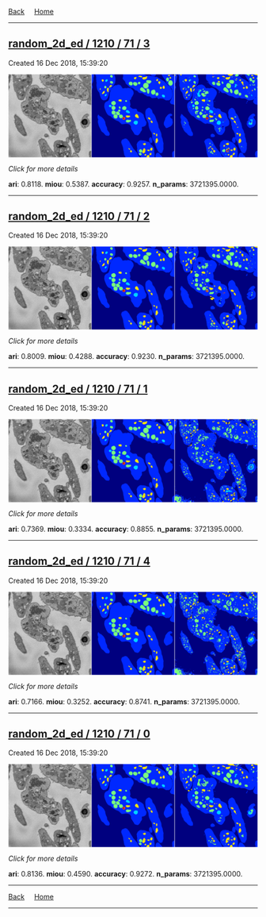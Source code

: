 
[Back](..)&nbsp;&nbsp;&nbsp;&nbsp;&nbsp;[Home](https://leapmanlab.github.io/snapshots)

---

<div class="summary"><a href="3"><h2>random_2d_ed / 1210 / 71 / 3</h2></a><p>Created 16 Dec 2018, 15:39:20
</p><a href="3"><img src="3/media/summary.png" align="center"></a><p>
<i>Click for more details</i>
</p></div>

**ari**: 0.8118. **miou**: 0.5387. **accuracy**: 0.9257. **n_params**: 3721395.0000. 

---

<div class="summary"><a href="2"><h2>random_2d_ed / 1210 / 71 / 2</h2></a><p>Created 16 Dec 2018, 15:39:20
</p><a href="2"><img src="2/media/summary.png" align="center"></a><p>
<i>Click for more details</i>
</p></div>

**ari**: 0.8009. **miou**: 0.4288. **accuracy**: 0.9230. **n_params**: 3721395.0000. 

---

<div class="summary"><a href="1"><h2>random_2d_ed / 1210 / 71 / 1</h2></a><p>Created 16 Dec 2018, 15:39:20
</p><a href="1"><img src="1/media/summary.png" align="center"></a><p>
<i>Click for more details</i>
</p></div>

**ari**: 0.7369. **miou**: 0.3334. **accuracy**: 0.8855. **n_params**: 3721395.0000. 

---

<div class="summary"><a href="4"><h2>random_2d_ed / 1210 / 71 / 4</h2></a><p>Created 16 Dec 2018, 15:39:20
</p><a href="4"><img src="4/media/summary.png" align="center"></a><p>
<i>Click for more details</i>
</p></div>

**ari**: 0.7166. **miou**: 0.3252. **accuracy**: 0.8741. **n_params**: 3721395.0000. 

---

<div class="summary"><a href="0"><h2>random_2d_ed / 1210 / 71 / 0</h2></a><p>Created 16 Dec 2018, 15:39:20
</p><a href="0"><img src="0/media/summary.png" align="center"></a><p>
<i>Click for more details</i>
</p></div>

**ari**: 0.8136. **miou**: 0.4590. **accuracy**: 0.9272. **n_params**: 3721395.0000. 

---

[Back](..)&nbsp;&nbsp;&nbsp;&nbsp;&nbsp;[Home](https://leapmanlab.github.io/snapshots)

---